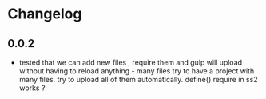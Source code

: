 
# Changelog

## 0.0.2

 * tested that we can add new files , require them and gulp will upload without having to reload anything - many files try to have a project with many files. try to upload all of them automatically. define() require in ss2 works ?